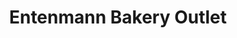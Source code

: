 ---
title: "Entenmann Bakery Outlet"
url: /colorado-springs/entenmann-bakery-outlet/
shop: Bäckerei
---